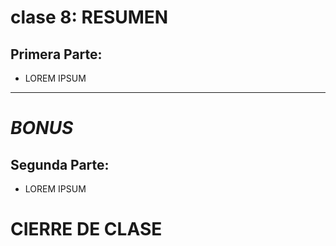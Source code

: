# clase 8: RESUMEN

## Primera Parte: 

- LOREM IPSUM

---
# *BONUS*

## Segunda Parte:

- LOREM IPSUM

# CIERRE DE CLASE
